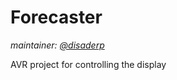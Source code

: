 # Forecaster

*maintainer: [@disaderp](https://github.com/disaderp)*

AVR project for controlling the display